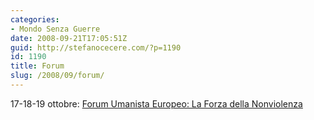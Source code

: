 ```yaml
---
categories:
- Mondo Senza Guerre
date: 2008-09-21T17:05:51Z
guid: http://stefanocecere.com/?p=1190
id: 1190
title: Forum
slug: /2008/09/forum/
---
```


17-18-19 ottobre: [Forum Umanista Europeo: La Forza della Nonviolenza](http://www.humanistforum.eu)